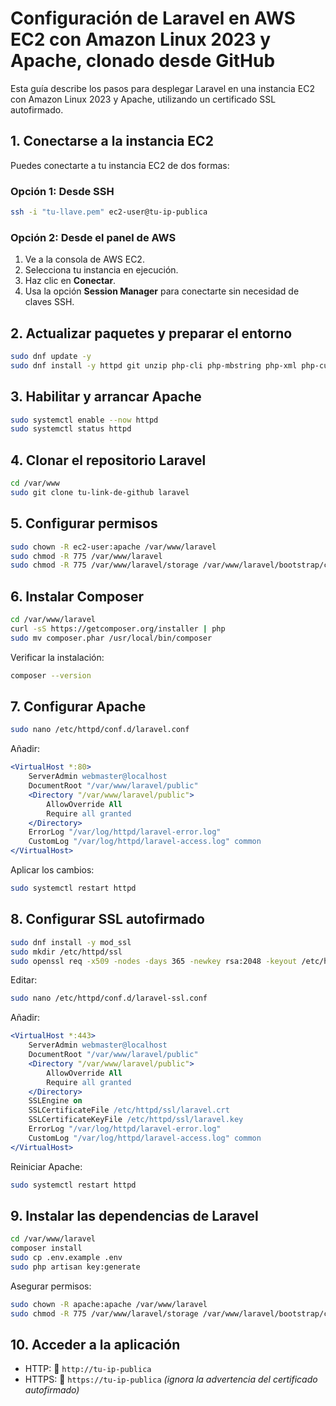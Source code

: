 # **Configuración de Laravel en AWS EC2 con Amazon Linux 2023 y Apache, clonado desde GitHub**

Esta guía describe los pasos para desplegar Laravel en una instancia EC2 con Amazon Linux 2023 y Apache, utilizando un certificado SSL autofirmado.

## **1. Conectarse a la instancia EC2**

Puedes conectarte a tu instancia EC2 de dos formas:

### **Opción 1: Desde SSH**
```sh
ssh -i "tu-llave.pem" ec2-user@tu-ip-publica
```

### **Opción 2: Desde el panel de AWS**
1. Ve a la consola de AWS EC2.
2. Selecciona tu instancia en ejecución.
3. Haz clic en **Conectar**.
4. Usa la opción **Session Manager** para conectarte sin necesidad de claves SSH.

## **2. Actualizar paquetes y preparar el entorno**
```sh
sudo dnf update -y
sudo dnf install -y httpd git unzip php-cli php-mbstring php-xml php-curl php-zip php-pdo php-fpm php-mysqlnd php-gd
```

## **3. Habilitar y arrancar Apache**
```sh
sudo systemctl enable --now httpd
sudo systemctl status httpd
```

## **4. Clonar el repositorio Laravel**
```sh
cd /var/www
sudo git clone tu-link-de-github laravel
```

## **5. Configurar permisos**
```sh
sudo chown -R ec2-user:apache /var/www/laravel
sudo chmod -R 775 /var/www/laravel
sudo chmod -R 775 /var/www/laravel/storage /var/www/laravel/bootstrap/cache
```

## **6. Instalar Composer**
```sh
cd /var/www/laravel
curl -sS https://getcomposer.org/installer | php
sudo mv composer.phar /usr/local/bin/composer
```

Verificar la instalación:
```sh
composer --version
```

## **7. Configurar Apache**
```sh
sudo nano /etc/httpd/conf.d/laravel.conf
```

Añadir:
```apache
<VirtualHost *:80>
    ServerAdmin webmaster@localhost
    DocumentRoot "/var/www/laravel/public"
    <Directory "/var/www/laravel/public">
        AllowOverride All
        Require all granted
    </Directory>
    ErrorLog "/var/log/httpd/laravel-error.log"
    CustomLog "/var/log/httpd/laravel-access.log" common
</VirtualHost>
```

Aplicar los cambios:
```sh
sudo systemctl restart httpd
```

## **8. Configurar SSL autofirmado**
```sh
sudo dnf install -y mod_ssl
sudo mkdir /etc/httpd/ssl
sudo openssl req -x509 -nodes -days 365 -newkey rsa:2048 -keyout /etc/httpd/ssl/laravel.key -out /etc/httpd/ssl/laravel.crt
```

Editar:
```sh
sudo nano /etc/httpd/conf.d/laravel-ssl.conf
```

Añadir:
```apache
<VirtualHost *:443>
    ServerAdmin webmaster@localhost
    DocumentRoot "/var/www/laravel/public"
    <Directory "/var/www/laravel/public">
        AllowOverride All
        Require all granted
    </Directory>
    SSLEngine on
    SSLCertificateFile /etc/httpd/ssl/laravel.crt
    SSLCertificateKeyFile /etc/httpd/ssl/laravel.key
    ErrorLog "/var/log/httpd/laravel-error.log"
    CustomLog "/var/log/httpd/laravel-access.log" common
</VirtualHost>
```

Reiniciar Apache:
```sh
sudo systemctl restart httpd
```

## **9. Instalar las dependencias de Laravel**
```sh
cd /var/www/laravel
composer install
sudo cp .env.example .env
sudo php artisan key:generate
```

Asegurar permisos:
```sh
sudo chown -R apache:apache /var/www/laravel
sudo chmod -R 775 /var/www/laravel/storage /var/www/laravel/bootstrap/cache
```

## **10. Acceder a la aplicación**
- HTTP: 🔗 `http://tu-ip-publica`
- HTTPS: 🔗 `https://tu-ip-publica` *(ignora la advertencia del certificado autofirmado)*

